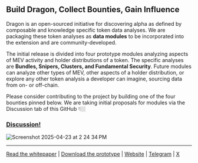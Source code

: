 ## Build Dragon, Collect Bounties, Gain Influence

Dragon is an open-sourced initiative for discovering alpha as defined by composable and knowledge specific token data analyses. We are packaging these token analyses as **data modules** to be incorporated into the extension and are community-developed.

The initial release is divided into four prototype modules analyzing aspects of MEV activity and holder distributions of a token. The specific analyses are **Bundles, Snipers, Clusters, and Fundamental Security**. Future modules can analyze other types of MEV, other aspects of a holder distribution, or explore any other token analysis a developer can imagine, sourcing data from on- or off-chain.

Please consider contributing to the project by building one of the four bounties pinned below. We are taking initial proposals for modules via the Discussion tab of this GitHub 👇🏼

### [Discussion!](https://github.com/orgs/alpha-dragon-org/discussions)

![Screenshot 2025-04-23 at 2 24 34 PM](https://github.com/user-attachments/assets/964752fe-c22d-4d18-aa41-b837014b3314)




---


[Read the whitepaper](https://alpha-dragon.ai/alphadragon.pdf) |
[Download the prototype](https://chromewebstore.google.com/detail/dragon/ncbgllgbplhnbekllhogabdefjidbkoe) | [Website](https://alpha-dragon.ai) | [Telegram](https://t.me/+OU0SLVfcpEZhZWQx) | [X](https://x.com/AlphaDragonAI)


